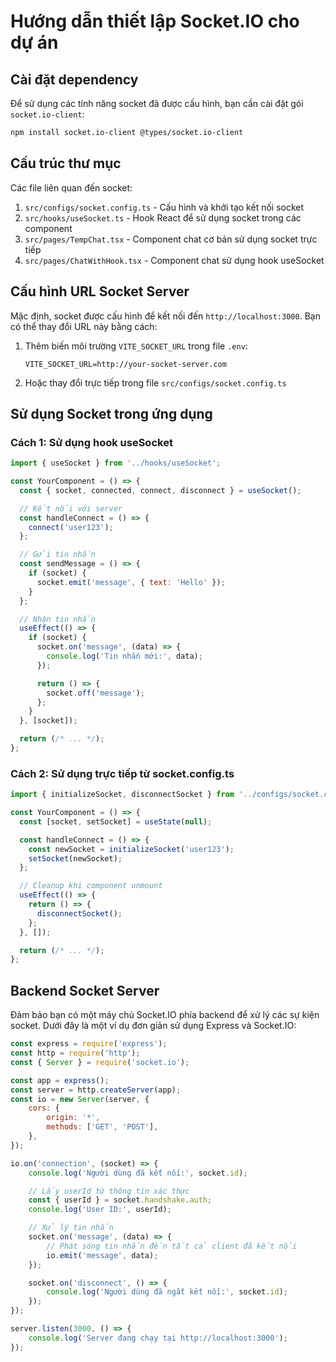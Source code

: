 # Hướng dẫn thiết lập Socket.IO cho dự án

## Cài đặt dependency

Để sử dụng các tính năng socket đã được cấu hình, bạn cần cài đặt gói `socket.io-client`:

```bash
npm install socket.io-client @types/socket.io-client
```

## Cấu trúc thư mục

Các file liên quan đến socket:

1. `src/configs/socket.config.ts` - Cấu hình và khởi tạo kết nối socket
2. `src/hooks/useSocket.ts` - Hook React để sử dụng socket trong các component
3. `src/pages/TempChat.tsx` - Component chat cơ bản sử dụng socket trực tiếp
4. `src/pages/ChatWithHook.tsx` - Component chat sử dụng hook useSocket

## Cấu hình URL Socket Server

Mặc định, socket được cấu hình để kết nối đến `http://localhost:3000`. Bạn có thể thay đổi URL này bằng cách:

1. Thêm biến môi trường `VITE_SOCKET_URL` trong file `.env`:

    ```
    VITE_SOCKET_URL=http://your-socket-server.com
    ```

2. Hoặc thay đổi trực tiếp trong file `src/configs/socket.config.ts`

## Sử dụng Socket trong ứng dụng

### Cách 1: Sử dụng hook useSocket

```jsx
import { useSocket } from '../hooks/useSocket';

const YourComponent = () => {
  const { socket, connected, connect, disconnect } = useSocket();

  // Kết nối với server
  const handleConnect = () => {
    connect('user123');
  };

  // Gửi tin nhắn
  const sendMessage = () => {
    if (socket) {
      socket.emit('message', { text: 'Hello' });
    }
  };

  // Nhận tin nhắn
  useEffect(() => {
    if (socket) {
      socket.on('message', (data) => {
        console.log('Tin nhắn mới:', data);
      });

      return () => {
        socket.off('message');
      };
    }
  }, [socket]);

  return (/* ... */);
};
```

### Cách 2: Sử dụng trực tiếp từ socket.config.ts

```jsx
import { initializeSocket, disconnectSocket } from '../configs/socket.config';

const YourComponent = () => {
  const [socket, setSocket] = useState(null);

  const handleConnect = () => {
    const newSocket = initializeSocket('user123');
    setSocket(newSocket);
  };

  // Cleanup khi component unmount
  useEffect(() => {
    return () => {
      disconnectSocket();
    };
  }, []);

  return (/* ... */);
};
```

## Backend Socket Server

Đảm bảo bạn có một máy chủ Socket.IO phía backend để xử lý các sự kiện socket. Dưới đây là một ví dụ đơn giản sử dụng Express và Socket.IO:

```javascript
const express = require('express');
const http = require('http');
const { Server } = require('socket.io');

const app = express();
const server = http.createServer(app);
const io = new Server(server, {
    cors: {
        origin: '*',
        methods: ['GET', 'POST'],
    },
});

io.on('connection', (socket) => {
    console.log('Người dùng đã kết nối:', socket.id);

    // Lấy userId từ thông tin xác thực
    const { userId } = socket.handshake.auth;
    console.log('User ID:', userId);

    // Xử lý tin nhắn
    socket.on('message', (data) => {
        // Phát sóng tin nhắn đến tất cả client đã kết nối
        io.emit('message', data);
    });

    socket.on('disconnect', () => {
        console.log('Người dùng đã ngắt kết nối:', socket.id);
    });
});

server.listen(3000, () => {
    console.log('Server đang chạy tại http://localhost:3000');
});
```
